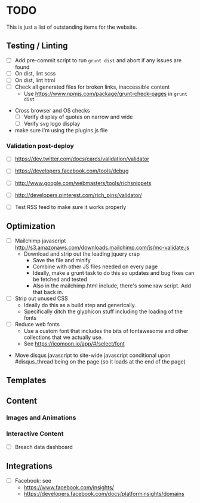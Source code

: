 # TODO

This is just a list of outstanding items for the website.

## Testing / Linting

- [ ] Add pre-commit script to run `grunt dist` and abort if any issues are found
- [ ] On dist, lint scss
- [ ] On dist, lint html
- [ ] Check all generated files for broken links, inaccessible content
    - Use https://www.npmjs.com/package/grunt-check-pages in `grunt dist`
- Cross browser and OS checks
  - [ ] Verify display of quotes on narrow and wide 
  - [ ] Verify svg logo display 
- make sure i'm using the plugins.js file

### Validation post-deploy

- [ ] https://dev.twitter.com/docs/cards/validation/validator
- [ ] https://developers.facebook.com/tools/debug
- [ ] http://www.google.com/webmasters/tools/richsnippets
- [ ] http://developers.pinterest.com/rich_pins/validator/
- [ ] Test RSS feed to make sure it works properly


## Optimization

- [ ] Mailchimp javascript http://s3.amazonaws.com/downloads.mailchimp.com/js/mc-validate.js
    - Download and strip out the leading jquery crap
        - Save the file and minify
        - Combine with other JS files needed on every page
        - Ideally, make a grunt task to do this so updates and bug fixes can be fetched and tested
        - Also in the mailchimp.html include, there's some raw script.  Add that back in.
- [ ] Strip out unused CSS
    - Ideally do this as a build step and generically.
    - Specifically ditch the glyphicon stuff including the loading of the fonts
- [ ] Reduce web fonts
    - Use a custom font that includes the bits of fontawesome and other collections that we actually use.
    - See https://icomoon.io/app/#/select/font
- Move disqus javascript to site-wide javascript conditional upon #disqus_thread being on the page (so it loads at the end of the page)

## Templates

## Content

### Images and Animations


### Interactive Content

- [ ] Breach data dashboard

## Integrations

- [ ] Facebook: see 
  - https://www.facebook.com/insights/
  - https://developers.facebook.com/docs/platforminsights/domains


